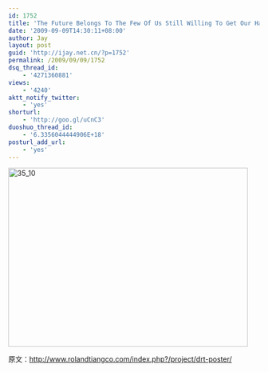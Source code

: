 ```yaml
---
id: 1752
title: 'The Future Belongs To The Few Of Us Still Willing To Get Our Hands Dirty'
date: '2009-09-09T14:30:11+08:00'
author: Jay
layout: post
guid: 'http://ijay.net.cn/?p=1752'
permalink: /2009/09/09/1752
dsq_thread_id:
    - '4271360881'
views:
    - '4240'
aktt_notify_twitter:
    - 'yes'
shorturl:
    - 'http://goo.gl/uCnC3'
duoshuo_thread_id:
    - '6.3356044444906E+18'
posturl_add_url:
    - 'yes'
---
```


<a href="http://www.jayxu.com/log/wp-content/uploads/2009/09/35_10.jpg"><img class="alignnone size-medium wp-image-1751" title="35_10" src="http://www.jayxu.com/log/wp-content/uploads/2009/09/35_10.jpg" alt="35_10" width="480" height="358" /></a>

原文：<a href="https://www.youtube.com/watch/index.php?v=yjwy7HUmpvE" target="_blank">http://www.rolandtiangco.com/index.php?/project/drt-poster/</a>